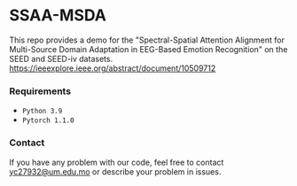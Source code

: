 # SSAA-MSDA
This repo provides a demo for the "Spectral-Spatial Attention Alignment for Multi-Source Domain Adaptation in EEG-Based Emotion Recognition" on the SEED and SEED-iv datasets.
https://ieeexplore.ieee.org/abstract/document/10509712

### Requirements
* `Python 3.9`
* `Pytorch 1.1.0`

### Contact
If you have any problem with our code, feel free to contact yc27932@um.edu.mo or describe your problem in issues.
